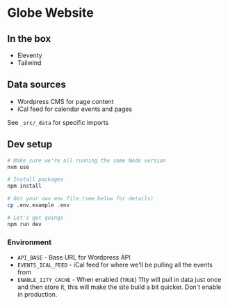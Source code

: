 # Globe Website

## In the box

- Eleventy
- Tailwind

## Data sources

- Wordpress CMS for page content
- iCal feed for calendar events and pages

See `_src/_data` for specific imports

## Dev setup

```bash
# Make sure we're all running the same Node version
nvm use

# Install packages
npm install

# Get your own env file (see below for details)
cp .env.example .env

# Let's get goings
npm run dev
```

### Environment

- `API_BASE` - Base URL for Wordpress API
- `EVENTS_ICAL_FEED` - iCal feed for where we'll be pulling all the events from
- `ENABLE_11TY_CACHE` - When enabled (`TRUE`) 11ty will pull in data just once and then store it, this will make the site build a bit quicker. Don't enable in production.
